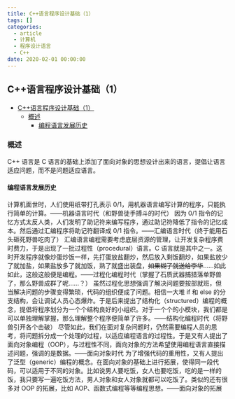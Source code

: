 ```yaml
---
title: C++语言程序设计基础（1）
tags: []
categories:
  - article
  - 计算机
  - 程序设计语言
  - C++
date: 2020-02-01 00:00:00
---
```


## C++语言程序设计基础（1）

- [C++语言程序设计基础（1）](#c语言程序设计基础1)
  - [概述](#概述)
    - [编程语言发展历史](#编程语言发展历史)

### 概述

C++ 语言是 C 语言的基础上添加了面向对象的思想设计出来的语言，提倡让语言适应问题，而不是问题适应语言。

#### 编程语言发展历史

计算机面世时，人们使用纸带打孔表示 0/1，用机器语言编写计算的程序，只能执行简单的计算。——机器语言时代（和野兽徒手搏斗的时代）
因为 0/1 指令的记忆方式太反人类，人们发明了助记符来编写程序，通过助记符降低了指令的记忆成本。然后通过汇编程序将助记符翻译成 0/1 指令。——汇编语言时代（终于能用石头砸死野兽吃肉了）
汇编语言编程需要考虑底层资源的管理，让开发复杂程序费时费力，于是出现了一批过程性（procedural）语言。C 语言就是其中之一。这时开发程序就像炒蛋炒饭一样，先打蛋放盐翻炒，然后放入剩饭翻炒，如果盐放少了就加盐，如果盐放多了就加饭，熟了就盛出装盘，~~如果糊了就送给李华~~……如此如此，这般这般便是编程。——过程化编程时代（掌握了石质武器捕猎落单野兽了，那么野兽成群了呢……？）
虽然过程化思想强调了解决问题要按部就班，但当解决问题的步骤变得繁琐，代码的组织便成了问题。相信一大堆 if 和 else 的分支结构，会让调试人员心态爆炸。于是后来提出了结构化（structured）编程的概念，提倡将程序划分为一个个结构良好的小组织。对于一个个的小模块，我们都是可以单独理解掌握，那么理解整个程序便简单了许多。——结构化编程时代（将野兽引开各个击破）
尽管如此，我们在面对复杂问题时，仍然需要编程人员的思考，将问题拆分成一个处理的过程，以适应编程语言的过程性。于是又有人提出了面向对象编程（OOP），与过程性不同，面向对象的方法希望使用编程语言直接描述问题，强调的是数据。——面向对象时代
为了增强代码的重用性，又有人提出了泛型（generic）编程的概念。在面向对象的基础上进行拓展，使得同一段代码，可以适用于不同的对象。比如说男人要吃饭，女人也要吃饭，吃的是一样的饭，我只要写一遍吃饭方法，男人对象和女人对象就都可以吃饭了。类似的还有很多对 OOP 的拓展，比如 AOP、函数式编程等等编程思想。——面向对象的拓展
